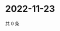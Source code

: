 # 2022-11-23

共 0 条

<!-- BEGIN WEIBO -->
<!-- 最后更新时间 Wed Nov 23 2022 14:06:53 GMT+0800 (China Standard Time) -->

<!-- END WEIBO -->

